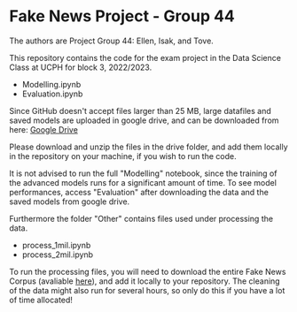 # Fake News Project - Group 44

The authors are Project Group 44: Ellen, Isak, and Tove. 

This repository contains the code for the exam project in the Data Science Class at UCPH for block 3, 2022/2023.
- Modelling.ipynb 
- Evaluation.ipynb

Since GitHub doesn't accept files larger than 25 MB, large datafiles and saved models are uploaded in google drive, and can be downloaded from here: 
[Google Drive](https://drive.google.com/drive/folders/1IlzLLjC91VWXk47Z4oNbRCpK-oPjfYsV?usp=sharing)

Please download and unzip the files in the drive folder, and add them locally in the repository on your machine, if you wish to run the code. 

It is not advised to run the full "Modelling" notebook, since the training of the advanced models runs for a significant amount of time. To see model performances, access "Evaluation" after downloading the data and the saved models from google drive. 

Furthermore the folder "Other" contains files used under processing the data. 
- process_1mil.ipynb
- process_2mil.ipynb

To run the processing files, you will need to download the entire Fake News Corpus (avaliable [here](https://github.com/several27/FakeNewsCorpus)), and add it locally to your repository. The cleaning of the data might also run for several hours, so only do this if you have a lot of time allocated! 


